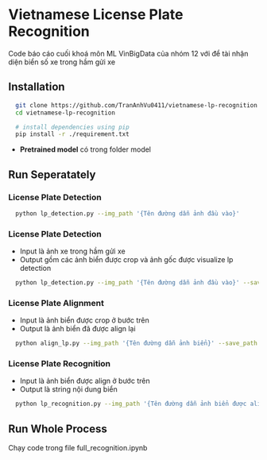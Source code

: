 # Vietnamese License Plate Recognition

Code báo cáo cuối khoá môn ML VinBigData của nhóm 12 với để tài nhận diện biển số xe trong hầm gửi xe

## Installation

```bash
  git clone https://github.com/TranAnhVu0411/vietnamese-lp-recognition.git
  cd vietnamese-lp-recognition

  # install dependencies using pip 
  pip install -r ./requirement.txt
```

- **Pretrained model** có trong folder model

## Run Seperatately

### License Plate Detection
```bash
  python lp_detection.py --img_path '{Tên đường dẫn ảnh đầu vào}' 
```

### License Plate Detection
- Input là ảnh xe trong hầm gửi xe 
- Output gồm các ảnh biển được crop và ảnh gốc được visualize lp detection
```bash
  python lp_detection.py --img_path '{Tên đường dẫn ảnh đầu vào}' --save_path '{Đường dẫn folder lưu kết quả}'
```


### License Plate Alignment
- Input là ảnh biển được crop ở bước trên 
- Output là ảnh biển đã được align lại
```bash
  python align_lp.py --img_path '{Tên đường dẫn ảnh biển}' --save_path '{Đường dẫn folder lưu kết quả}' --mode '{Phương pháp align (hough/keypoint)}'
```

### License Plate Recognition
- Input là ảnh biển được align ở bước trên 
- Output là string nội dung biển
```bash
  python lp_recognition.py --img_path '{Tên đường dẫn ảnh biển được align}'
```

## Run Whole Process
Chạy code trong file full_recognition.ipynb